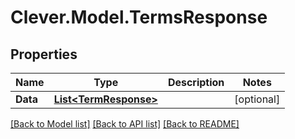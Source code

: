 # Clever.Model.TermsResponse
## Properties

Name | Type | Description | Notes
------------ | ------------- | ------------- | -------------
**Data** | [**List&lt;TermResponse&gt;**](TermResponse.md) |  | [optional] 

[[Back to Model list]](../README.md#documentation-for-models) [[Back to API list]](../README.md#documentation-for-api-endpoints) [[Back to README]](../README.md)

